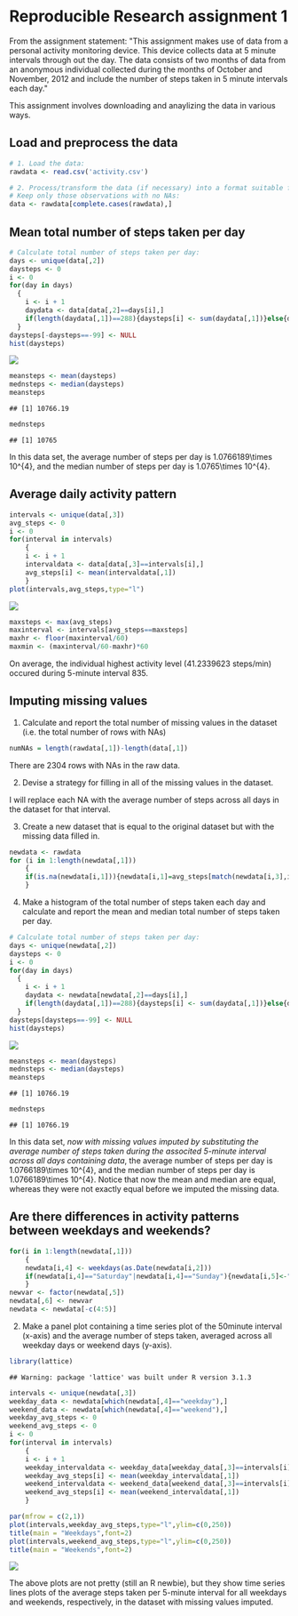 
Reproducible Research assignment 1
===========================================================

From the assignment statement: "This assignment makes use of data from a personal activity monitoring device. This device collects data at 5 minute intervals through out the day. The data consists of two months of data from an anonymous individual collected during the months of October and November, 2012 and include the number of steps taken in 5 minute intervals each day."

This assignment involves downloading and anaylizing the data in various ways.

## Load and preprocess the data


```r
# 1. Load the data:
rawdata <- read.csv('activity.csv')

# 2. Process/transform the data (if necessary) into a format suitable for your analysis:
# Keep only those observations with no NAs:
data <- rawdata[complete.cases(rawdata),]
```

## Mean total number of steps taken per day


```r
# Calculate total number of steps taken per day:
days <- unique(data[,2])
daysteps <- 0
i <- 0
for(day in days)
  { 
	i <- i + 1
	daydata <- data[data[,2]==days[i],]
	if(length(daydata[,1])==288){daysteps[i] <- sum(daydata[,1])}else{daysteps[i]<--99}
  }
daysteps[-daysteps==-99] <- NULL
hist(daysteps)
```

![](PA1_template_files/figure-html/unnamed-chunk-2-1.png) 

```r
meansteps <- mean(daysteps)
mednsteps <- median(daysteps)
meansteps
```

```
## [1] 10766.19
```

```r
mednsteps
```

```
## [1] 10765
```

In this data set, the average number of steps per day is 1.0766189\times 10^{4}, and the median number of steps per day is 1.0765\times 10^{4}.

## Average daily activity pattern


```r
intervals <- unique(data[,3])
avg_steps <- 0
i <- 0
for(interval in intervals)
	{
	i <- i + 1
	intervaldata <- data[data[,3]==intervals[i],]
	avg_steps[i] <- mean(intervaldata[,1])	
	}
plot(intervals,avg_steps,type="l")
```

![](PA1_template_files/figure-html/unnamed-chunk-3-1.png) 

```r
maxsteps <- max(avg_steps)
maxinterval <- intervals[avg_steps==maxsteps]
maxhr <- floor(maxinterval/60)
maxmin <- (maxinterval/60-maxhr)*60
```
On average, the individual highest activity level (41.2339623 steps/min) occured during 5-minute interval 835.

## Imputing missing values

1. Calculate and report the total number of missing values in the dataset (i.e. the total number of rows with NAs)


```r
numNAs = length(rawdata[,1])-length(data[,1])
```
There are 2304 rows with NAs in the raw data.

2. Devise a strategy for filling in all of the missing values in the dataset.

I will replace each NA with the average number of steps across all days in the dataset for that interval.

3. Create a new dataset that is equal to the original dataset but with the missing data filled in.


```r
newdata <- rawdata
for (i in 1:length(newdata[,1]))
	{
	if(is.na(newdata[i,1])){newdata[i,1]=avg_steps[match(newdata[i,3],intervals)]}
	}
```

4.  Make a histogram of the total number of steps taken each day and calculate and report the mean and median total number of steps taken per day.


```r
# Calculate total number of steps taken per day:
days <- unique(newdata[,2])
daysteps <- 0
i <- 0
for(day in days)
  { 
	i <- i + 1
	daydata <- newdata[newdata[,2]==days[i],]
	if(length(daydata[,1])==288){daysteps[i] <- sum(daydata[,1])}else{daysteps[i]<--99}
  }
daysteps[daysteps==-99] <- NULL
hist(daysteps)
```

![](PA1_template_files/figure-html/unnamed-chunk-6-1.png) 

```r
meansteps <- mean(daysteps)
mednsteps <- median(daysteps)
meansteps
```

```
## [1] 10766.19
```

```r
mednsteps
```

```
## [1] 10766.19
```
In this data set, *now with missing values imputed by substituting the average number of steps taken during the associted 5-minute interval across all days containing data*, the average number of steps per day is 1.0766189\times 10^{4}, and the median number of steps per day is 1.0766189\times 10^{4}. Notice that now the mean and median are equal, whereas they were not exactly equal before we imputed the missing data.

## Are there differences in activity patterns between weekdays and weekends?


```r
for(i in 1:length(newdata[,1]))
	{
	newdata[i,4] <- weekdays(as.Date(newdata[i,2]))
	if(newdata[i,4]=="Saturday"|newdata[i,4]=="Sunday"){newdata[i,5]<-"weekend"}else{newdata[i,5]<-"weekday"}
	}
newvar <- factor(newdata[,5])
newdata[,6] <- newvar
newdata <- newdata[-c(4:5)]
```

2. Make a panel plot containing a time series plot of the 50minute interval (x-axis) and the average number of steps taken, averaged across all weekday days or weekend days (y-axis).


```r
library(lattice)
```

```
## Warning: package 'lattice' was built under R version 3.1.3
```

```r
intervals <- unique(newdata[,3])
weekday_data <- newdata[which(newdata[,4]=="weekday"),]
weekend_data <- newdata[which(newdata[,4]=="weekend"),]
weekday_avg_steps <- 0
weekend_avg_steps <- 0
i <- 0
for(interval in intervals)
	{
	i <- i + 1
	weekday_intervaldata <- weekday_data[weekday_data[,3]==intervals[i],]
	weekday_avg_steps[i] <- mean(weekday_intervaldata[,1])
	weekend_intervaldata <- weekend_data[weekend_data[,3]==intervals[i],]
	weekend_avg_steps[i] <- mean(weekend_intervaldata[,1])
	}

par(mfrow = c(2,1))
plot(intervals,weekday_avg_steps,type="l",ylim=c(0,250))
title(main = "Weekdays",font=2)
plot(intervals,weekend_avg_steps,type="l",ylim=c(0,250))
title(main = "Weekends",font=2)
```

![](PA1_template_files/figure-html/unnamed-chunk-8-1.png) 

The above plots are not pretty (still an R newbie), but they show time series lines plots of the average steps taken per 5-minute interval for all weekdays and weekends, respectively, in the dataset with missing values imputed.

